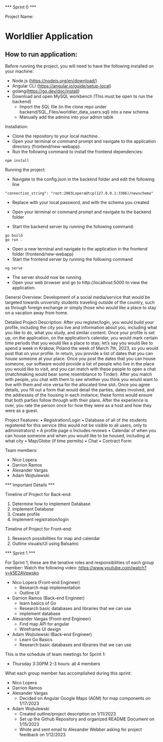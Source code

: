 *** Sprint 0 ***

Project Name:
# Worldlier Application

## How to run application:
Before running the project, you will need to have the following installed on your machine:

- Node.js (https://nodejs.org/en/download/)
- Angular CLI (https://angular.io/guide/setup-local)
- golang(https://go.dev/doc/install)
- Download and open MySQL workbench (This must be open to run the backend)
  - Import the SQL file (in the clone repo under backend/SQL_Files/worldlier_data_users.sql) into a new schema
  - Manually add the admins into your admin table

Installation:
- Clone the repository to your local machine.
- Open your terminal or command prompt and navigate to the application directory (frontend/new-webapp).
- Run the following command to install the frontend dependencies:
```
npm install
```
Running the project:
- Navigate to the config.json in the backend folder and edit the following line
```
"connection_string": "root:2003Lopera@tcp(127.0.0.1:3306)/newschema"
```
  - Replace <password> with your local password, and <newschema> with the schema you created 
- Open your terminal or command prompt and navigate to the backend folder

- Start the backend server by running the following command:

```
go build
go run . 
```
- Open a new terminal and navigate to the application in the frontend folder (frontend/new-webapp)
- Start the frontend server by running the following command
```
ng serve
```
- The server should now be running
- Open your web browser and go to http://localhost:5000 to view the application.

General Overview: Development of a social media/service that would be targeted towards university students traveling outside of the country, such as through foreign exchange or simply those who would like a place to stay on a vacation away from home.

Detailed Project Description: After you register/login, you would build your profile, including the city you live and information about you, including what you like to do, what you study, and similar content. Once your profile is set up, on the application, on the application’s calendar, you would mark certain time periods that you would like a place to stay; let’s say you would like to spend a week in Krakow, Poland the week of March 7th, 2023, so you would post that on your profile. In return, you provide a list of dates that you can house someone at your place. Once you post the dates that you can house someone, our software would provide a list of people who live in the place you would like to visit, and you can match with these people to open a chat (matchmaking would bear some resemblance to Tinder). After you match with people, you chat with them to see whether you think you would want to live with them and vice versa for the allocated time slot. Once you agree details, you fill out a form that would detail the parties, dates involved, and the addresses of the housing in each instance; these forms would ensure that both parties follow through with their plans. After the experience is over, you rate the person once for how they were as a host and how they were as a guest.

Project Features:
  •	Registration/Login
  •	Database of all of the students registered for this service (this would not be visible to all users, only to administrators)
  •	A profile page
    o	Includes reviews
  •	Calendar of when you can house someone and when you would like to be housed, including at what city
  •	Map/Globe (if time permits)
  •	Chat
  •	Contract Form

Team members:
  - Nico Lopera
  - Darrion Ramos
  - Alexander Vargas
  - Adam Wojtulewski

*** Important Details ***

Timeline of Project for Back-end:
  1) Determine how to implement Database
  2) Implement Database
  3) Create profile
  4) Implement registration/login
  

Timeline of Project for Front-end:
  1) Research possibilities for map and calendar
  2) Outline visuals/UI using Balsamic

*** Sprint 1 ***

For Sprint 1, these are the tenative roles and responsibilities of each group member:
Watch the following video: 
  https://www.youtube.com/watch?v=k5E2AVpwsko
  - Nico Lopera (Front-end Engineer)
    - Research map implementation
    - Outline UI
  - Darrion Ramos (Back-end Engineer)
    - learn basics of Go
    - Research basic databases and libraries that we can use
    - implement database
  - Alexander Vargas (Front-end Engineer)
    - Find map API for angular
    - Wireframe UI design
- Adam Wojtulewski (Back-end Engineer)
    - Learn Go Basics
    - Research basic databases and libraries that we can use 
    
This is the schedule of team meetings for Sprint 1:
- Thursday 3:30PM 2-3 hours: all 4 members

What each group member has accomplished during this sprint:
  - Nico Lopera
  - Darrion Ramos
  - Alexander Vargas
    - Decided on Angular Google Maps (AGM) for map components on 1/17/2023
  - Adam Wojtulewski
    - Created outline/project description on 1/11/2023
    - Set up the Github Repository and organized README Document on 1/15/2023
    - Wrote and sent email to Alexander Webber asking for project feedback on 1/12/2023
